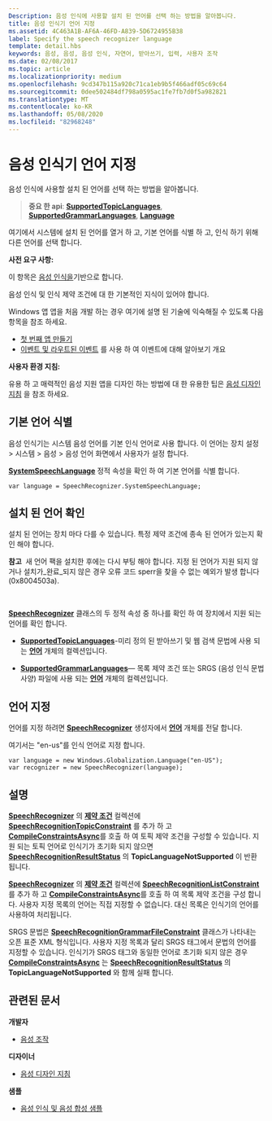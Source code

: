```yaml
---
Description: 음성 인식에 사용할 설치 된 언어를 선택 하는 방법을 알아봅니다.
title: 음성 인식기 언어 지정
ms.assetid: 4C463A1B-AF6A-46FD-A839-5D6724955B38
label: Specify the speech recognizer language
template: detail.hbs
keywords: 음성, 음성, 음성 인식, 자연어, 받아쓰기, 입력, 사용자 조작
ms.date: 02/08/2017
ms.topic: article
ms.localizationpriority: medium
ms.openlocfilehash: 9cd347b115a920c71ca1eb9b5f466adf05c69c64
ms.sourcegitcommit: 0dee502484df798a0595ac1fe7fb7d0f5a982821
ms.translationtype: MT
ms.contentlocale: ko-KR
ms.lasthandoff: 05/08/2020
ms.locfileid: "82968248"
---
```

# <a name="specify-the-speech-recognizer-language"></a>음성 인식기 언어 지정


음성 인식에 사용할 설치 된 언어를 선택 하는 방법을 알아봅니다.

> **중요 한 api**: [**SupportedTopicLanguages**](https://docs.microsoft.com/uwp/api/windows.media.speechrecognition.speechrecognizer.supportedtopiclanguages), [**SupportedGrammarLanguages**](https://docs.microsoft.com/uwp/api/windows.media.speechrecognition.speechrecognizer.supportedgrammarlanguages), [**Language**](https://docs.microsoft.com/uwp/api/Windows.Globalization.Language)


여기에서 시스템에 설치 된 언어를 열거 하 고, 기본 언어를 식별 하 고, 인식 하기 위해 다른 언어를 선택 합니다.

**사전 요구 사항:**

이 항목은 [음성 인식을](speech-recognition.md)기반으로 합니다.

음성 인식 및 인식 제약 조건에 대 한 기본적인 지식이 있어야 합니다.

Windows 앱 앱을 처음 개발 하는 경우 여기에 설명 된 기술에 익숙해질 수 있도록 다음 항목을 참조 하세요.

-   [첫 번째 앱 만들기](https://docs.microsoft.com/windows/uwp/get-started/your-first-app)
-   [이벤트 및 라우트된 이벤트](https://docs.microsoft.com/windows/uwp/xaml-platform/events-and-routed-events-overview) 를 사용 하 여 이벤트에 대해 알아보기 개요

**사용자 환경 지침:**

유용 하 고 매력적인 음성 지원 앱을 디자인 하는 방법에 대 한 유용한 팁은 [음성 디자인 지침](https://docs.microsoft.com/windows/uwp/input-and-devices/speech-interactions) 을 참조 하세요.

## <a name="identify-the-default-language"></a>기본 언어 식별


음성 인식기는 시스템 음성 언어를 기본 인식 언어로 사용 합니다. 이 언어는 장치 설정 &gt; 시스템 &gt; 음성 &gt; 음성 언어 화면에서 사용자가 설정 합니다.

[**SystemSpeechLanguage**](https://docs.microsoft.com/uwp/api/windows.media.speechrecognition.speechrecognizer.systemspeechlanguage) 정적 속성을 확인 하 여 기본 언어를 식별 합니다.

```CSharp
var language = SpeechRecognizer.SystemSpeechLanguage; 
```

## <a name="confirm-an-installed-language"></a>설치 된 언어 확인


설치 된 언어는 장치 마다 다를 수 있습니다. 특정 제약 조건에 종속 된 언어가 있는지 확인 해야 합니다.

**참고**  새 언어 팩을 설치한 후에는 다시 부팅 해야 합니다. 지정 된 언어가 지원 되지 않거나 설치가\_완료\_되지 않은 경우 오류 코드 sperr을 찾을 수 없는 예외가 발생 합니다 (0x8004503a).

 

[**SpeechRecognizer**](https://docs.microsoft.com/uwp/api/Windows.Media.SpeechRecognition.SpeechRecognizer) 클래스의 두 정적 속성 중 하나를 확인 하 여 장치에서 지원 되는 언어를 확인 합니다.

-   [**SupportedTopicLanguages**](https://docs.microsoft.com/uwp/api/windows.media.speechrecognition.speechrecognizer.supportedtopiclanguages)-미리 정의 된 받아쓰기 및 웹 검색 문법에 사용 되는 [**언어**](https://docs.microsoft.com/uwp/api/Windows.Globalization.Language) 개체의 컬렉션입니다.

-   [**SupportedGrammarLanguages**](https://docs.microsoft.com/uwp/api/windows.media.speechrecognition.speechrecognizer.supportedgrammarlanguages)— 목록 제약 조건 또는 SRGS (음성 인식 문법 사양) 파일에 사용 되는 [**언어**](https://docs.microsoft.com/uwp/api/Windows.Globalization.Language) 개체의 컬렉션입니다.

## <a name="specify-a-language"></a>언어 지정


언어를 지정 하려면 [**SpeechRecognizer**](https://docs.microsoft.com/uwp/api/Windows.Media.SpeechRecognition.SpeechRecognizer) 생성자에서 [**언어**](https://docs.microsoft.com/uwp/api/Windows.Globalization.Language) 개체를 전달 합니다.

여기서는 "en-us"를 인식 언어로 지정 합니다.


```CSharp
var language = new Windows.Globalization.Language("en-US"); 
var recognizer = new SpeechRecognizer(language); 
```

## <a name="remarks"></a>설명


[**SpeechRecognizer**](https://docs.microsoft.com/uwp/api/Windows.Media.SpeechRecognition.SpeechRecognizer) 의 [**제약 조건**](https://docs.microsoft.com/uwp/api/windows.media.speechrecognition.speechrecognizer.constraints) 컬렉션에 [**SpeechRecognitionTopicConstraint**](https://docs.microsoft.com/uwp/api/Windows.Media.SpeechRecognition.SpeechRecognitionTopicConstraint) 를 추가 하 고 [**CompileConstraintsAsync**](https://docs.microsoft.com/uwp/api/windows.media.speechrecognition.speechrecognizer.compileconstraintsasync)를 호출 하 여 토픽 제약 조건을 구성할 수 있습니다. 지원 되는 토픽 언어로 인식기가 초기화 되지 않으면 [**SpeechRecognitionResultStatus**](https://docs.microsoft.com/uwp/api/Windows.Media.SpeechRecognition.SpeechRecognitionResultStatus) 의 **TopicLanguageNotSupported** 이 반환 됩니다.

[**SpeechRecognizer**](https://docs.microsoft.com/uwp/api/Windows.Media.SpeechRecognition.SpeechRecognizer) 의 [**제약 조건**](https://docs.microsoft.com/uwp/api/windows.media.speechrecognition.speechrecognizer.constraints) 컬렉션에 [**SpeechRecognitionListConstraint**](https://docs.microsoft.com/uwp/api/Windows.Media.SpeechRecognition.SpeechRecognitionListConstraint) 를 추가 하 고 [**CompileConstraintsAsync**](https://docs.microsoft.com/uwp/api/windows.media.speechrecognition.speechrecognizer.compileconstraintsasync)를 호출 하 여 목록 제약 조건을 구성 합니다. 사용자 지정 목록의 언어는 직접 지정할 수 없습니다. 대신 목록은 인식기의 언어를 사용하여 처리됩니다.

SRGS 문법은 [**SpeechRecognitionGrammarFileConstraint**](https://docs.microsoft.com/uwp/api/Windows.Media.SpeechRecognition.SpeechRecognitionGrammarFileConstraint) 클래스가 나타내는 오픈 표준 XML 형식입니다. 사용자 지정 목록과 달리 SRGS 태그에서 문법의 언어를 지정할 수 있습니다. 인식기가 SRGS 태그와 동일한 언어로 초기화 되지 않은 경우 [**CompileConstraintsAsync**](https://docs.microsoft.com/uwp/api/windows.media.speechrecognition.speechrecognizer.compileconstraintsasync) 는 [**SpeechRecognitionResultStatus**](https://docs.microsoft.com/uwp/api/Windows.Media.SpeechRecognition.SpeechRecognitionResultStatus) 의 **TopicLanguageNotSupported** 와 함께 실패 합니다.

## <a name="related-articles"></a>관련된 문서

**개발자**

* [음성 조작](speech-interactions.md)

**디자이너**

* [음성 디자인 지침](https://docs.microsoft.com/windows/uwp/input-and-devices/speech-interactions)

**샘플**

* [음성 인식 및 음성 합성 샘플](https://github.com/Microsoft/Windows-universal-samples/tree/master/Samples/SpeechRecognitionAndSynthesis)
 

 




